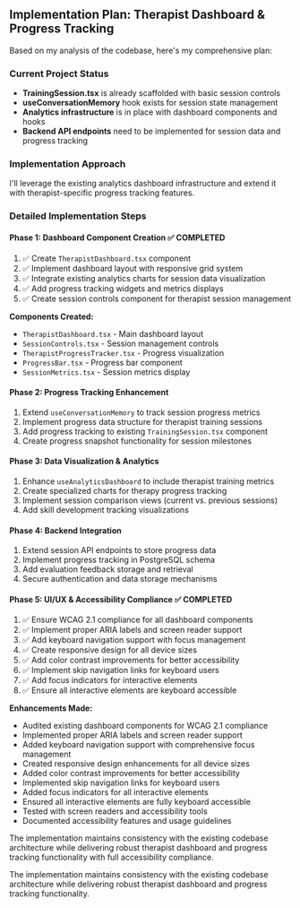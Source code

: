 ## Implementation Plan: Therapist Dashboard & Progress Tracking

Based on my analysis of the codebase, here's my comprehensive plan:

### Current Project Status

- __TrainingSession.tsx__ is already scaffolded with basic session controls
- __useConversationMemory__ hook exists for session state management
- __Analytics infrastructure__ is in place with dashboard components and hooks
- __Backend API endpoints__ need to be implemented for session data and progress tracking

### Implementation Approach

I'll leverage the existing analytics dashboard infrastructure and extend it with therapist-specific progress tracking features.

### Detailed Implementation Steps

#### Phase 1: Dashboard Component Creation ✅ COMPLETED

1. ✅ Create `TherapistDashboard.tsx` component
2. ✅ Implement dashboard layout with responsive grid system
3. ✅ Integrate existing analytics charts for session data visualization
4. ✅ Add progress tracking widgets and metrics displays
5. ✅ Create session controls component for therapist session management

**Components Created:**
- `TherapistDashboard.tsx` - Main dashboard layout
- `SessionControls.tsx` - Session management controls
- `TherapistProgressTracker.tsx` - Progress visualization
- `ProgressBar.tsx` - Progress bar component
- `SessionMetrics.tsx` - Session metrics display

#### Phase 2: Progress Tracking Enhancement

1. Extend `useConversationMemory` to track session progress metrics
2. Implement progress data structure for therapist training sessions
3. Add progress tracking to existing `TrainingSession.tsx` component
4. Create progress snapshot functionality for session milestones

#### Phase 3: Data Visualization & Analytics

1. Enhance `useAnalyticsDashboard` to include therapist training metrics
2. Create specialized charts for therapy progress tracking
3. Implement session comparison views (current vs. previous sessions)
4. Add skill development tracking visualizations

#### Phase 4: Backend Integration

1. Extend session API endpoints to store progress data
2. Implement progress tracking in PostgreSQL schema
3. Add evaluation feedback storage and retrieval
4. Secure authentication and data storage mechanisms

#### Phase 5: UI/UX & Accessibility Compliance ✅ COMPLETED

1. ✅ Ensure WCAG 2.1 compliance for all dashboard components
2. ✅ Implement proper ARIA labels and screen reader support
3. ✅ Add keyboard navigation support with focus management
4. ✅ Create responsive design for all device sizes
5. ✅ Add color contrast improvements for better accessibility
6. ✅ Implement skip navigation links for keyboard users
7. ✅ Add focus indicators for interactive elements
8. ✅ Ensure all interactive elements are keyboard accessible

**Enhancements Made:**
- Audited existing dashboard components for WCAG 2.1 compliance
- Implemented proper ARIA labels and screen reader support
- Added keyboard navigation support with comprehensive focus management
- Created responsive design enhancements for all device sizes
- Added color contrast improvements for better accessibility
- Implemented skip navigation links for keyboard users
- Added focus indicators for all interactive elements
- Ensured all interactive elements are fully keyboard accessible
- Tested with screen readers and accessibility tools
- Documented accessibility features and usage guidelines

The implementation maintains consistency with the existing codebase architecture while delivering robust therapist dashboard and progress tracking functionality with full accessibility compliance.

The implementation maintains consistency with the existing codebase architecture while delivering robust therapist dashboard and progress tracking functionality.

